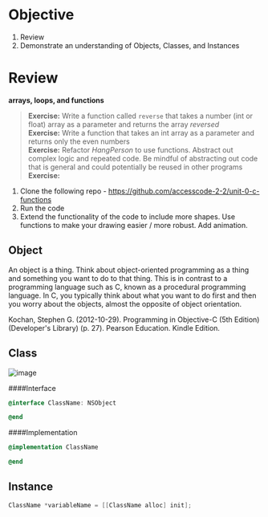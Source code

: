 # Objective

1. Review
2. Demonstrate an understanding of Objects, Classes, and Instances

# Review

**arrays, loops, and functions**

>**Exercise:** Write a function called `reverse` that takes a number (int or float) array as a parameter and returns the array *reversed*  
>**Exercise:** Write a function that takes an int array as a parameter and returns only the even numbers  
>**Exercise:** Refactor *HangPerson* to use functions. Abstract out complex logic and repeated code. Be mindful of abstracting out code that is general and could potentially be reused in other programs  
>**Exercise:**  
1. Clone the following repo - https://github.com/accesscode-2-2/unit-0-c-functions  
2. Run the code  
3. Extend the functionality of the code to include more shapes. Use functions to make your drawing easier / more robust. Add animation.  

## Object
An object is a thing. Think about object-oriented programming as a thing and something you want to do to that thing. This is in contrast to a programming language such as C, known as a procedural programming language. In C, you typically think about what you want to do first and then you worry about the objects, almost the opposite of object orientation.

Kochan, Stephen G. (2012-10-29). Programming in Objective-C (5th Edition) (Developer's Library) (p. 27). Pearson Education. Kindle Edition. 

## Class
![image](http://www.processing.lyndondaniels.com/images/blueprintBranches.jpg)

####Interface
```objective-c
@interface ClassName: NSObject

@end
```

####Implementation
```objective-c
@implementation ClassName

@end
```

## Instance
```objective-c
ClassName *variableName = [[ClassName alloc] init];
```
